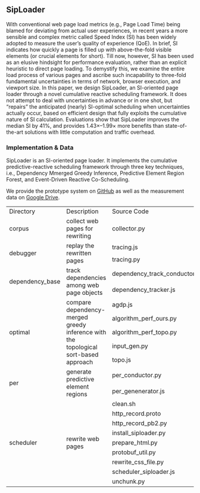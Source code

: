 ## SipLoader

With conventional web page load metrics (e.g., Page Load Time) being blamed for deviating from actual user
experiences, in recent years a more sensible and complex metric called Speed Index (SI) has been widely
adopted to measure the user’s quality of experience (QoE). In brief, SI indicates how quickly a page is filled up
with above-the-fold visible elements (or crucial elements for short). Till now, however, SI has been used as
an elusive hindsight for performance evaluation, rather than an explicit heuristic to direct page loading. To
demystify this, we examine the entire load process of various pages and ascribe such incapability to three-fold
fundamental uncertainties in terms of network, browser execution, and viewport size. In this paper, we design
SipLoader, an SI-oriented page loader through a novel cumulative reactive scheduling framework. It does not
attempt to deal with uncertainties in advance or in one shot, but “repairs” the anticipated (nearly) SI-optimal
scheduling when uncertainties actually occur, based on efficient design that fully exploits the cumulative
nature of SI calculation. Evaluations show that SipLoader improves the median SI by 41%, and provides
1.43×–1.99× more benefits than state-of-the-art solutions with little computation and traffic overhead.

### Implementation & Data

SipLoader is an SI-oriented page loader.
It implements the cumulative predictive-reactive scheduling framework through three key techniques, i.e.,
Dependency Mmerged Greedy Inference, Predictive Element Region Forest, and Event-Driven Reactive Co-Scheduling.

We provide the prototype system on [GitHub](https://github.com/SipLoader/SipLoader.github.io) as well as the measurement data on [Google Drive](https://drive.google.com/drive/folders/1ZtvnsEo7fvksBm6T--Dw7YSj9X007ll6?usp=sharing).

<table>
  <tr>
    <td>Directory</td>
    <td>Description</td>
    <td>Source Code</td>
  </tr>
  <tr>
    <td>corpus</td>
    <td>collect web pages for rewriting</td>
    <td>collector.py</td>
  </tr>
  <tr>
    <td rowspan='2'>debugger</td>
    <td rowspan='2'>replay the rewritten pages</td>
    <td>tracing.js</td>
  </tr>
  <tr>
    <td >tracing.py</td>
  </tr>
  <tr>
    <td rowspan='2'>dependency_base</td>
    <td rowspan='2'>track dependencies among web page objects</td>
    <td>dependency_track_conductor.py</td>
  </tr>
  <tr>
    <td>dependency_tracker.js</td>
  </tr>
  <tr>
    <td rowspan='5'>optimal</td>
    <td rowspan='5'>compare dependency-merged greedy inference with the topological sort-based approach</td>
    <td>agdp.js</td>
  </tr>
  <tr>
    <td>algorithm_perf_ours.py</td>
  </tr>
  <tr>
    <td>algorithm_perf_topo.py</td>
  </tr>
  <tr>
    <td>input_gen.py</td>
  </tr>
  <tr>
    <td>topo.js</td>
  </tr>
    <tr>
    <td rowspan='2'>per</td>
    <td rowspan='2'>generate predictive element regions</td>
    <td>per_conductor.py</td>
  </tr>
  <tr>
    <td >per_genenerator.js</td>
  </tr>
  <tr>
    <td rowspan='9'>scheduler</td>
    <td rowspan='9'>rewrite web pages</td>
    <td>clean.sh</td>
  </tr>
  <tr>
    <td>http_record.proto</td>
  </tr>
  <tr>
    <td>http_record_pb2.py</td>
  </tr>
  <tr>
    <td>install_siploader.py</td>
  </tr>
  <tr>
    <td>prepare_html.py</td>
  </tr>
  <tr>
    <td>protobuf_util.py</td>
  </tr>
  <tr>
    <td>rewrite_css_file.py</td>
  </tr>
  <tr>
    <td>scheduler_siploader.js</td>
  </tr>
  <tr>
    <td>unchunk.py</td>
  </tr>
</table>
